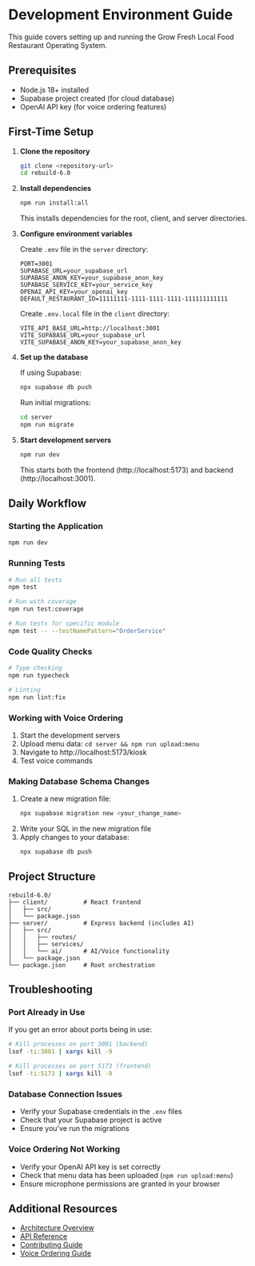 # Development Environment Guide

This guide covers setting up and running the Grow Fresh Local Food Restaurant Operating System.

## Prerequisites
- Node.js 18+ installed
- Supabase project created (for cloud database)
- OpenAI API key (for voice ordering features)

## First-Time Setup

1. **Clone the repository**
   ```bash
   git clone <repository-url>
   cd rebuild-6.0
   ```

2. **Install dependencies**
   ```bash
   npm run install:all
   ```
   This installs dependencies for the root, client, and server directories.

3. **Configure environment variables**
   
   Create `.env` file in the `server` directory:
   ```env
   PORT=3001
   SUPABASE_URL=your_supabase_url
   SUPABASE_ANON_KEY=your_supabase_anon_key
   SUPABASE_SERVICE_KEY=your_service_key
   OPENAI_API_KEY=your_openai_key
   DEFAULT_RESTAURANT_ID=11111111-1111-1111-1111-111111111111
   ```
   
   Create `.env.local` file in the `client` directory:
   ```env
   VITE_API_BASE_URL=http://localhost:3001
   VITE_SUPABASE_URL=your_supabase_url
   VITE_SUPABASE_ANON_KEY=your_supabase_anon_key
   ```

4. **Set up the database**
   
   If using Supabase:
   ```bash
   npx supabase db push
   ```
   
   Run initial migrations:
   ```bash
   cd server
   npm run migrate
   ```

5. **Start development servers**
   ```bash
   npm run dev
   ```
   This starts both the frontend (http://localhost:5173) and backend (http://localhost:3001).

## Daily Workflow

### Starting the Application
```bash
npm run dev
```

### Running Tests
```bash
# Run all tests
npm test

# Run with coverage
npm run test:coverage

# Run tests for specific module
npm test -- --testNamePattern="OrderService"
```

### Code Quality Checks
```bash
# Type checking
npm run typecheck

# Linting
npm run lint:fix
```

### Working with Voice Ordering
1. Start the development servers
2. Upload menu data: `cd server && npm run upload:menu`
3. Navigate to http://localhost:5173/kiosk
4. Test voice commands

### Making Database Schema Changes
1. Create a new migration file:
   ```bash
   npx supabase migration new <your_change_name>
   ```
2. Write your SQL in the new migration file
3. Apply changes to your database:
   ```bash
   npx supabase db push
   ```

## Project Structure

```
rebuild-6.0/
├── client/          # React frontend
│   ├── src/
│   └── package.json
├── server/          # Express backend (includes AI)
│   ├── src/
│   │   ├── routes/
│   │   ├── services/
│   │   └── ai/      # AI/Voice functionality
│   └── package.json
└── package.json     # Root orchestration
```

## Troubleshooting

### Port Already in Use
If you get an error about ports being in use:
```bash
# Kill processes on port 3001 (backend)
lsof -ti:3001 | xargs kill -9

# Kill processes on port 5173 (frontend)
lsof -ti:5173 | xargs kill -9
```

### Database Connection Issues
- Verify your Supabase credentials in the `.env` files
- Check that your Supabase project is active
- Ensure you've run the migrations

### Voice Ordering Not Working
- Verify your OpenAI API key is set correctly
- Check that menu data has been uploaded (`npm run upload:menu`)
- Ensure microphone permissions are granted in your browser

## Additional Resources
- [Architecture Overview](./ARCHITECTURE.md)
- [API Reference](./docs/API_REFERENCE.md)
- [Contributing Guide](./CONTRIBUTING_AI.md)
- [Voice Ordering Guide](./docs/VOICE_ORDERING_GUIDE.md)